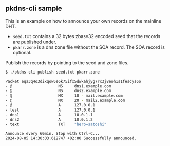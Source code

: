 ## pkdns-cli sample

This is an example on how to announce your own records on the mainline DHT.

- `seed.txt` contains a 32 bytes zbase32 encoded seed that the records are published under.
- `pkarr.zone` is a dns zone file without the SOA record. The SOA record is optional.

Publish the records by pointing to the seed and zone files.
```bash
$ ./pkdns-cli publish seed.txt pkarr.zone

Packet eqa3q4o3dixqow5e6k75ifx5dwkahjyg7rx3j8eoh1s1fescys6o
- @                    NS     dns1.example.com
- @                    NS     dns2.example.com
- @                    MX     10 - mail.example.com
- @                    MX     20 - mail2.example.com
- @                    A      127.0.0.1 
- test                 A      127.0.0.1 
- dns1                 A      10.0.1.1  
- dns2                 A      10.0.1.2  
- text                 TXT    "hero=satoshi"

Announce every 60min. Stop with Ctrl-C...
2024-08-05 14:30:03.612747 +02:00 Successfully announced.
```